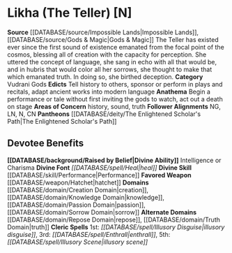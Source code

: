 ﻿---
ability:
- Intelligence
- Charisma
ability_boost:
- Intelligence
- Charisma
alignment: N
deity:
- '[[DATABASE/deity/Likha|Likha]]'
- '[[DATABASE/deity/The Enlightened Scholar''s Path|TheEnlightened Scholar''s Path]]'
deity_category: Vudrani Gods
divine_font: Heal
domain:
- '[[DATABASE/domain/Creation Domain|Creation]]'
- '[[DATABASE/domain/Knowledge Domain|Knowledge]]'
- '[[DATABASE/domain/Passion Domain|Passion]]'
- '[[DATABASE/domain/Repose Domain|Repose]]'
- '[[DATABASE/domain/Sorrow Domain|Sorrow]]'
- '[[DATABASE/domain/Truth Domain|Truth]]'
favored_weapon: '[[DATABASE/weapon/Hatchet|Hatchet]]'
follower_alignment:
- LN
- NG
- N
- CN
id: '192'
name: Likha
rarity: Common
rus_type_level: null
skill:
- '[[DATABASE/skill/Performance|Performance]]'
source: '[[DATABASE/source/Impossible Lands|Impossible Lands]]'
trait: null
type: Deity

---
# Likha (The Teller) [N]

**Source** [[DATABASE/source/Impossible Lands|Impossible Lands]], [[DATABASE/source/Gods & Magic|Gods & Magic]] 
The Teller has existed ever since the first sound of existence emanated from the focal point of the cosmos, blessing all of creation with the capacity for perception. She uttered the concept of language, she sang in echo with all that would be, and in hubris that would color all her sorrows, she thought to make that which emanated truth. In doing so, she birthed deception.
**Category** Vudrani Gods
**Edicts** Tell history to others, sponsor or perform in plays and recitals, adapt ancient works into modern language
**Anathema** Begin a performance or tale without first inviting the gods to watch, act out a death on stage
**Areas of Concern** history, sound, truth
**Follower Alignments** NG, LN, N, CN
**Pantheons** [[DATABASE/deity/The Enlightened Scholar's Path|The Enlightened Scholar's Path]]

## Devotee Benefits

**[[DATABASE/background/Raised by Belief|Divine Ability]]** Intelligence or Charisma
**Divine Font** _[[DATABASE/spell/Heal|heal]]_
**Divine Skill** [[DATABASE/skill/Performance|Performance]]
**Favored Weapon** [[DATABASE/weapon/Hatchet|hatchet]]
**Domains** [[DATABASE/domain/Creation Domain|creation]], [[DATABASE/domain/Knowledge Domain|knowledge]], [[DATABASE/domain/Passion Domain|passion]], [[DATABASE/domain/Sorrow Domain|sorrow]]
**Alternate Domains** [[DATABASE/domain/Repose Domain|repose]], [[DATABASE/domain/Truth Domain|truth]]
**Cleric Spells** 1st: _[[DATABASE/spell/Illusory Disguise|illusory disguise]]_, 3rd: _[[DATABASE/spell/Enthrall|enthrall]]_, 5th: _[[DATABASE/spell/Illusory Scene|illusory scene]]_